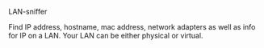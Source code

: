 LAN-sniffer

Find IP address, hostname, mac address, network adapters as well as info for IP on a LAN. 
Your LAN can be either physical or virtual.
